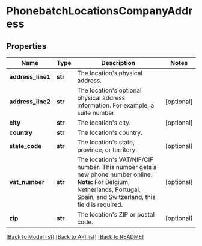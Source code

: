 # PhonebatchLocationsCompanyAddress

## Properties
Name | Type | Description | Notes
------------ | ------------- | ------------- | -------------
**address_line1** | **str** | The location&#x27;s physical address. | 
**address_line2** | **str** | The location&#x27;s optional physical address information. For example, a suite number. | [optional] 
**city** | **str** | The location&#x27;s city. | [optional] 
**country** | **str** | The location&#x27;s country. | 
**state_code** | **str** | The location&#x27;s state, province, or territory. | [optional] 
**vat_number** | **str** | The location&#x27;s VAT/NIF/CIF number. This number gets a new phone number online.  **Note:** For Belgium, Netherlands, Portugal, Spain, and Switzerland, this field is required. | [optional] 
**zip** | **str** | The location&#x27;s ZIP or postal code. | [optional] 

[[Back to Model list]](../README.md#documentation-for-models) [[Back to API list]](../README.md#documentation-for-api-endpoints) [[Back to README]](../README.md)

